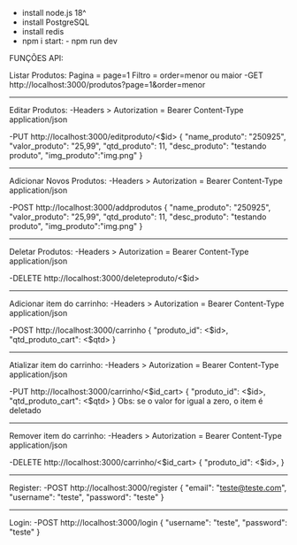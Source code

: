 - install node.js 18^
- install PostgreSQL
- install redis
- npm i
start: - npm run dev

FUNÇÕES API:

Listar Produtos:
Pagina = page=1
Filtro = order=menor ou maior
-GET http://localhost:3000/produtos?page=1&order=menor
________________________________________________________

Editar Produtos:
-Headers > Autorization = Bearer <token>
Content-Type application/json

-PUT http://localhost:3000/editproduto/<$id>
 {
  "name_produto": "250925",
  "valor_produto": "25,99",
  "qtd_produto": 11,
  "desc_produto": "testando produto",
  "img_produto":"img.png"
}
________________________________________________________

Adicionar Novos Produtos:
-Headers > Autorization = Bearer <token>
Content-Type application/json

-POST http://localhost:3000/addprodutos
{
  "name_produto": "250925",
  "valor_produto": "25,99",
  "qtd_produto": 11,
  "desc_produto": "testando produto",
  "img_produto":"img.png"
}
________________________________________________________

Deletar Produtos:
-Headers > Autorization = Bearer <token>
Content-Type application/json

-DELETE http://localhost:3000/deleteproduto/<$id>
________________________________________________________

Adicionar item do carrinho:
-Headers > Autorization = Bearer <token>
Content-Type application/json

-POST http://localhost:3000/carrinho
{
  "produto_id": <$id>,
  "qtd_produto_cart": <$qtd>
}
________________________________________________________

Atializar item do carrinho:
-Headers > Autorization = Bearer <token>
Content-Type application/json

-PUT http://localhost:3000/carrinho/<$id_cart>
{
  "produto_id": <$id>,
  "qtd_produto_cart": <$qtd>
}
Obs: se o valor for igual a zero, o item é deletado
________________________________________________________

Remover item do carrinho:
-Headers > Autorization = Bearer <token>
Content-Type application/json

-DELETE http://localhost:3000/carrinho/<$id_cart>
{
  "produto_id": <$id>,
}
________________________________________________________

Register:
-POST http://localhost:3000/register
{
  "email": "teste@teste.com",
  "username": "teste",
  "password": "teste"
}
________________________________________________________

Login:
-POST http://localhost:3000/login
{
  "username": "teste",
  "password": "teste"
}